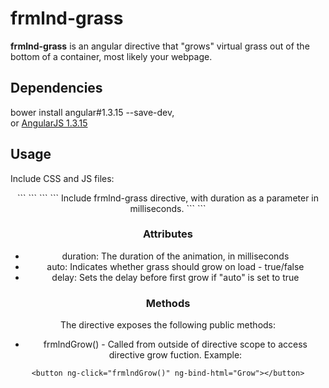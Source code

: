 # frmlnd-grass
**frmlnd-grass** is an angular directive that "grows" virtual grass out of the bottom of a container, most likely your webpage.

## Dependencies
bower install angular#1.3.15 --save-dev,  
or [AngularJS 1.3.15](https://angularjs.org/)

## Usage
Include CSS and JS files:
<header>
```
<link rel="stylesheet" type="text/css" href="css/frmlnd-grass.min.css">
```
<body>
```
<script type="text/javascript" src="js/angular.min.js"></script>
<script type="text/javascript" src="js/frmlnd-grass.min.js"></script>
```
Include frmlnd-grass directive, with duration as a parameter in milliseconds.
```
<frmlnd-grass duration="5000"></frmlnd-grass>
```

### Attributes

* duration: The duration of the animation, in milliseconds
* auto: Indicates whether grass should grow on load - true/false
* delay: Sets the delay before first grow if "auto" is set to true

### Methods

The directive exposes the following public methods:

* frmlndGrow() - Called from outside of directive scope to access directive grow fuction. Example: 
```
<button ng-click="frmlndGrow()" ng-bind-html="Grow"></button>
```